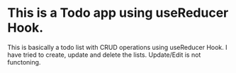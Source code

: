 # This is a Todo app using useReducer Hook.
This is basically a todo list with CRUD operations using useReducer Hook. I have tried to create, update and delete the lists. Update/Edit is not functoning. 